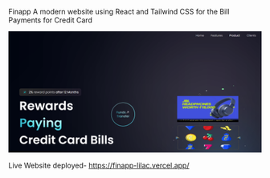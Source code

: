 Finapp 
A modern website using React and Tailwind CSS for the Bill Payments for Credit Card 

![Home Page](https://github.com/ishank1212/Finapp/blob/main/Screenshot%20(11).png?raw=true)


Live Website deployed- https://finapp-lilac.vercel.app/
